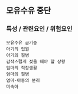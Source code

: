 ## 모유수유 중단


### 특성 / 관련요인 / 위험요인

>                
    
    모유수유 금기증
    아기의 입원
    아기의 질병
    감작스럽게 젖을 떼야 할 상황
    엄마의 직장생활
    엄마의 질병
    엄마-아동의 분리
    미숙아
